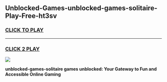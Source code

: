 
## Unblocked-Games-unblocked-games-solitaire-Play-Free-ht3sv
<h3>
<a href="https://premium76.site?title=unblocked-games-solitaire&ref=15A">CLICK TO PLAY</a></h3>
<hr>

<h3>
<a href="https://premium76.site?title=unblocked-games-solitaire&ref=15A">CLICK 2 PLAY</a>
  
</h3>

<a href="https://premium76.site?title=unblocked-games-solitaire&ref=15A"><img src="https://clearcache.store/games.png"></a>


**unblocked-games-solitaire games unblocked: Your Gateway to Fun and Accessible Online Gaming**
